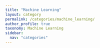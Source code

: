 ```yaml
---
title: "Machine Learning"
layout: category
permalink: /categories/machine_learning/
author_profile: true
taxonomy: Machine Learning
sidebar:
  nav: "categories"
---
```

